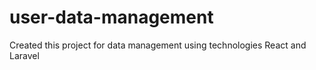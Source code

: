 # user-data-management
Created this project for data management using technologies React and  Laravel
